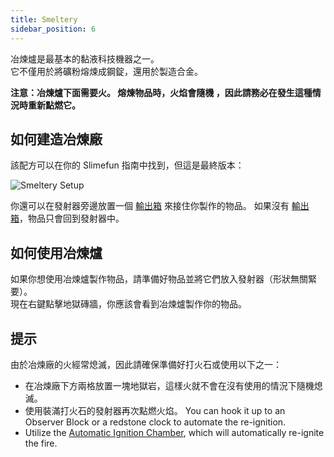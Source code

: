 ```yaml
---
title: Smeltery
sidebar_position: 6
---
```


冶煉爐是最基本的黏液科技機器之一。  
它不僅用於將礦粉熔煉成鋼錠，還用於製造合金。

**注意：冶煉爐下面需要火。 熔煉物品時，火焰會隨機 ，因此請務必在發生這種情況時重新點燃它。**

## 如何建造冶煉廠

該配方可以在你的 Slimefun 指南中找到，但這是最終版本：

![Smeltery Setup](https://raw.githubusercontent.com/TheBusyBiscuit/Slimefun4-Wiki/master/images/multiblock-smeltery.png)

你還可以在發射器旁邊放置一個 [輸出箱](Output-Chest) 來接住你製作的物品。 如果沒有 [輸出箱](Output-Chest)，物品只會回到發射器中。

## 如何使用冶煉爐

如果你想使用冶煉爐製作物品，請準備好物品並將它們放入發射器（形狀無關緊要）。  
現在右鍵點擊地獄磚牆，你應該會看到冶煉爐製作你的物品。

## 提示

由於冶煉廠的火經常熄滅，因此請確保準備好打火石或使用以下之一：

* 在冶煉廠下方兩格放置一塊地獄岩，這樣火就不會在沒有使用的情況下隨機熄滅。
* 使用裝滿打火石的發射器再次點燃火焰。 You can hook it up to an Observer Block or a redstone clock to automate the re-ignition.
* Utilize the [Automatic Ignition Chamber](Automatic-Ignition-Chamber), which will automatically re-ignite the fire.
